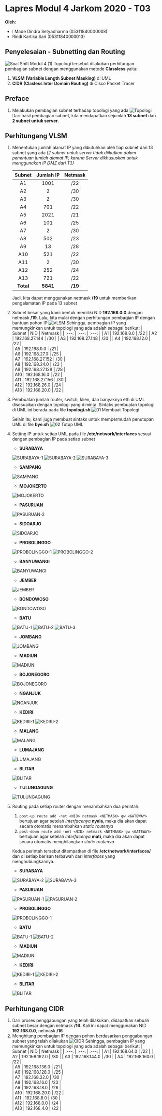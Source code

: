 # Lapres Modul 4 Jarkom 2020 - T03
**Oleh:**
- I Made Dindra Setyadharma (05311840000008)
- Rindi Kartika Sari (05311840000013)

## Penyelesaian - Subnetting dan Routing
   ![Soal Shift Modul 4 (1)](https://user-images.githubusercontent.com/49342639/101732621-13949a00-3af0-11eb-947e-a90e095bc56c.png)
Topologi tersebut dilakukan perhitungan pembagian subnet dengan menggunakan metode **Classless** yaitu:
1. **VLSM (Variable Length Subnet Masking)** di UML
2. **CIDR (Clasless Inter Domain Routing)** di Cisco Packet Tracer

## Preface
1. Melakukan pembagian subnet terhadap topologi yang ada
   ![Topologi](https://user-images.githubusercontent.com/49342639/101887854-fafbb100-3bcf-11eb-8090-fc288e9ae4d2.png)
   Dari hasil pembagian subnet, kita mendapatkan sejumlah **13 subnet** dan **2 subnet untuk server**.

## Perhitungang VLSM
1. Menentukan jumlah alamat IP yang dibutuhkan oleh tiap subnet dari 13 subnet yang ada *(2 subnet untuk server tidak diikutkan dalam penentuan jumlah alamat IP, karena Server dikhususkan untuk menggunakan IP DMZ dari T3)*

   | Subnet | Jumlah IP | Netmask |
   | :---:  | :---:     | :---:   |
   | A1     | 1001      | /22     |
   | A2     | 2         | /30     |
   | A3     | 2         | /30     | 
   | A4     | 701       | /22     |  
   | A5     | 2021      | /21     |  
   | A6     | 101       | /25     |  
   | A7     | 2         | /30     |  
   | A8     | 502       | /23     |  
   | A9     | 13        | /28     |  
   | A10    | 521       | /22     |  
   | A11    | 2         | /30     |  
   | A12    | 252       | /24     |  
   | A13    | 721       | /22     |   
   | **Total**   | **5841**    | **/19**     |   

   Jadi, kita dapat menggunakan netmask **/19** untuk memberikan pengalamatan IP pada 13 subnet

2. Subnet besar yang kami bentuk memiliki NID **192.168.0.0** dengan netmask **/19**. Lalu, kita mulai dengan perhitungan pembagian IP dengan bantuan pohon IP
   ![VLSM](https://user-images.githubusercontent.com/49342639/101891944-4b294200-3bd5-11eb-8c69-05e57d656fb6.png)
   Sehingga, pembagian IP yang memungkinkan untuk topologi yang ada adalah sebagai berikut:
   | Subnet | NID             | Netmask |
   | :---:  | :---:           | :---:   |
   | A1     | 192.168.8.0     | /22     |
   | A2     | 192.168.27.144  | /30     |
   | A3     | 192.168.27.148  | /30     | 
   | A4     | 192.168.12.0    | /22     |  
   | A5     | 192.168.0.0     | /21     |  
   | A6     | 192.168.27.0    | /25     |  
   | A7     | 192.168.27.152  | /30     |  
   | A8     | 192.168.24.0    | /23     |  
   | A9     | 192.168.27.128  | /28     |  
   | A10    | 192.168.16.0    | /22     |  
   | A11    | 192.168.27.156  | /30     |  
   | A12    | 192.168.26.0    | /24     |  
   | A13    | 192.168.20.0    | /22     |  
3. Pembuatan jumlah router, switch, klien, dan banyaknya eth di UML disesuaikan dengan topologi yang diminta.
   Sintaks pembuatan topologi di UML ini berada pada file **topologi.sh**
   ![01 Membuat Topologi](https://user-images.githubusercontent.com/49342639/101911098-7bcba480-3bf2-11eb-8501-1bf534a990dd.PNG)

   Selain itu, kami juga membuat sintaks untuk mempermudah penutupan UML di file **bye.sh**
   ![02  Tutup UML](https://user-images.githubusercontent.com/49342639/101911358-d49b3d00-3bf2-11eb-9563-1a66c60e3879.PNG)
4. Setting IP untuk setiap UML pada file **/etc/network/interfaces** sesuai dengan pembagian IP pada setiap subnet
   - **SURABAYA**
   
    ![SURABAYA-1](https://user-images.githubusercontent.com/49342639/101965538-94b27500-3c47-11eb-96a1-2b8cf5606610.PNG)
    ![SURABAYA-2](https://user-images.githubusercontent.com/49342639/101965487-67fe5d80-3c47-11eb-9e59-e3a1ca39e214.PNG)
    ![SURABAYA-3](https://user-images.githubusercontent.com/49342639/101965324-da227280-3c46-11eb-9eee-29ac73bea13a.PNG)
    
    - **SAMPANG**
    
    ![SAMPANG](https://user-images.githubusercontent.com/49342639/101965606-e2c77880-3c47-11eb-8227-8a2457b890bc.PNG)

   - **MOJOKERTO**
   
    ![MOJOKERTO](https://user-images.githubusercontent.com/49342639/101965952-f7f0d700-3c48-11eb-8f24-4863d6b66a4b.PNG)

   - **PASURUAN**
   
    ![PASURUAN-2](https://user-images.githubusercontent.com/49342639/101966221-941ade00-3c49-11eb-8415-8b723cf847f4.PNG)

   - **SIDOARJO**
   
    ![SIDOARJO](https://user-images.githubusercontent.com/49342639/101966298-d3492f00-3c49-11eb-868a-0ad9ec0abff8.PNG)

   - **PROBOLINGGO**
   
    ![PROBOLINGGO-1](https://user-images.githubusercontent.com/49342639/101966523-ab0e0000-3c4a-11eb-91c1-37b1be81bfeb.PNG)
    ![PROBOLINGGO-2](https://user-images.githubusercontent.com/49342639/101966524-aba69680-3c4a-11eb-8b01-68ec96d806b5.PNG)

   - **BANYUWANGI**
   
    ![BANYUWANGI](https://user-images.githubusercontent.com/49342639/101966606-f32d2280-3c4a-11eb-8133-79bdcad162f9.PNG)

   - **JEMBER**
   
    ![JEMBER](https://user-images.githubusercontent.com/49342639/101966697-4c955180-3c4b-11eb-8512-1c764657c207.PNG)

   - **BONDOWOSO**
   
    ![BONDOWOSO](https://user-images.githubusercontent.com/49342639/101966810-cdece400-3c4b-11eb-8804-358d02d180f9.PNG)

   - **BATU**
   
    ![BATU-1](https://user-images.githubusercontent.com/49342639/101966941-481d6880-3c4c-11eb-94c3-3972c008a180.PNG)
    ![BATU-2](https://user-images.githubusercontent.com/49342639/101966954-54a1c100-3c4c-11eb-8add-83f52ba32a31.PNG)
    ![BATU-3](https://user-images.githubusercontent.com/49342639/101966958-566b8480-3c4c-11eb-90fa-3638d4a3f68f.PNG)
   
   - **JOMBANG**
   
    ![JOMBANG](https://user-images.githubusercontent.com/49342639/101967040-b8c48500-3c4c-11eb-9aab-534f7fa1c821.PNG)
    
    - **MADIUN**
    
    ![MADIUN](https://user-images.githubusercontent.com/49342639/101967993-93854600-3c4f-11eb-9193-026f0aba28f9.PNG)

   - **BOJONEGORO**
   
    ![BOJONEGORO](https://user-images.githubusercontent.com/49342639/101968029-c0395d80-3c4f-11eb-8b3c-24313d895d84.PNG)

   - **NGANJUK**
   
    ![NGANJUK](https://user-images.githubusercontent.com/49342639/101968111-07275300-3c50-11eb-9b91-ae3f1b0a0b18.PNG)
    
    - **KEDIRI**
    
     ![KEDIRI-1](https://user-images.githubusercontent.com/49342639/101968220-9b91b580-3c50-11eb-9a29-2e4b12b8914b.PNG)
     ![KEDIRI-2](https://user-images.githubusercontent.com/49342639/101968223-9df40f80-3c50-11eb-80a1-6e310b1f3239.PNG)

    - **MALANG**
    
     ![MALANG](https://user-images.githubusercontent.com/49342639/101968252-bfed9200-3c50-11eb-8272-f174ea80983c.PNG)
     
     - **LUMAJANG**
     
     ![LUMAJANG](https://user-images.githubusercontent.com/49342639/101968364-6b96e200-3c51-11eb-865e-d4e804102916.PNG)

    - **BLITAR**
    
     ![BLITAR](https://user-images.githubusercontent.com/49342639/101968375-7baec180-3c51-11eb-8bcb-3d44adb58dbe.PNG)

    - **TULUNGAGUNG**
    
     ![TULUNGAGUNG](https://user-images.githubusercontent.com/49342639/101968391-8bc6a100-3c51-11eb-91b4-fcc4445043ca.PNG)
     
5. Routing pada setiap router dengan menambahkan dua perintah:
   1) ```post-up route add -net <NID> netmask <NETMASK> gw <GATEWAY>``` bertujuan agar  setelah *interfacenya* **nyala**, maka dia akan dapat secara otomatis menambahkan *static routenya*
   2) ```post-down route add -net <NID> netmask <NETMASK> gw <GATEWAY>``` bertujuan agar  setelah *interfacenya* **mati**, maka dia akan dapat secara otomatis menghilangkan *static routenya*
   
   Kedua perintah tersebut ditempatkan di file **/etc/network/interfaces/** dan di setiap barisan terbawah dari _interfaces_ yang menghubungkannya.
   
   
   - **SURABAYA**
  
    ![SURABAYA-2](https://user-images.githubusercontent.com/49342639/101968934-596a7300-3c54-11eb-89c8-283fb30ee0e1.PNG)
    ![SURABAYA-3](https://user-images.githubusercontent.com/49342639/101968937-5bcccd00-3c54-11eb-8e77-7f1fdcd7f83c.PNG)
    
    - **PASURUAN**
  
    ![PASURUAN-1](https://user-images.githubusercontent.com/49342639/101969143-6dfb3b00-3c55-11eb-85c0-aeec62ca5a28.PNG)
    ![PASURUAN-2](https://user-images.githubusercontent.com/49342639/101969146-70f62b80-3c55-11eb-8b48-c78895fb666c.PNG)
    
    - **PROBOLINGGO**
    
   ![PROBOLINGGO-1](https://user-images.githubusercontent.com/49342639/101976598-503fcd00-3c79-11eb-808b-7ef60bad2741.PNG)

   - **BATU**
    
    ![BATU-1](https://user-images.githubusercontent.com/49342639/101976735-bf69f100-3c7a-11eb-8fda-4a5f45c7d6c0.PNG)
    ![BATU-2](https://user-images.githubusercontent.com/49342639/101976737-c264e180-3c7a-11eb-99ed-3e259f1774a8.PNG)

   - **MADIUN**
   
    ![MADIUN](https://user-images.githubusercontent.com/49342639/101976751-e6282780-3c7a-11eb-83ee-7bfcf6e5d5e4.PNG)

   - **KEDIRI**
   
    ![KEDIRI-1](https://user-images.githubusercontent.com/49342639/101976756-f6400700-3c7a-11eb-9582-a9c4ef66be7d.PNG)
    ![KEDIRI-2](https://user-images.githubusercontent.com/49342639/101976757-f8a26100-3c7a-11eb-9890-8801e6deaf17.PNG)

   - **BLITAR**
   
    ![BLITAR](https://user-images.githubusercontent.com/49342639/101976761-07891380-3c7b-11eb-9d43-f7e4162cbb4a.PNG)


## Perhitungang CIDR
1. Dari proses penggabungan yang telah dilakukan, didapatkan sebuah subnet besar dengan netmask **/16**. Kali ini dapat menggunakan NID **192.168.0.0**, netmask **/16**
2. Menghitung pembagian IP dengan pohon berdasarkan penggabungan subnet yang telah dilakukan
   ![CIDR](https://user-images.githubusercontent.com/49342639/101978944-8be39280-3c8b-11eb-8cbf-f84d9cdc14f0.png)
   Sehingga, pembagian IP yang memungkinkan untuk topologi yang ada adalah sebagai berikut:
   | Subnet | NID             | Netmask |
   | :---:  | :---:           | :---:   |
   | A1     | 192.168.64.0    | /22     |
   | A2     | 192.168.192.0   | /30     |
   | A3     | 192.168.144.0   | /30     | 
   | A4     | 192.168.160.0   | /22     |  
   | A5     | 192.168.136.0   | /21     |  
   | A6     | 192.168.128.0   | /25     |  
   | A7     | 192.168.32.0    | /30     |  
   | A8     | 192.168.16.0    | /23     |  
   | A9     | 192.168.18.0    | /28     |  
   | A10    | 192.168.20.0    | /22     |  
   | A11    | 192.168.8.0     | /30     |  
   | A12    | 192.168.0.0     | /24     |  
   | A13    | 192.168.4.0     | /22     | 
